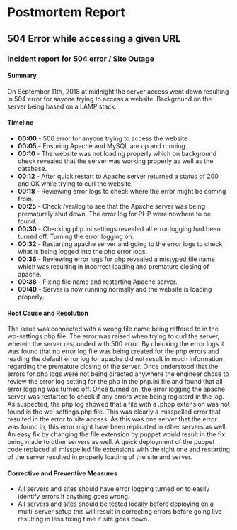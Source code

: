 # Postmortem Report

## 504 Error while accessing a given URL

### Incident report for [504 error / Site Outage](https://github.com/MitaliSengupta/holberton-system_engineering-devops/tree/master/0x17-web_stack_debugging_3)

#### Summary

On September 11th, 2018 at midnight the server access went down resulting in 504 error for anyone trying to access a website. Background on the server being based on a LAMP stack.

#### Timeline

- **00:00** - 500 error for anyone trying to access the website
- **00:05** - Ensuring Apache and MySQL are up and running.
- **00:10** - The website was not loading properly which on background check revealed that the server was working properly as well as the database.
- **00:12** - After quick restart to Apache server returned a status of 200 and OK while trying to curl the website.
- **00:18** - Reviewing error logs to check where the error might be coming from.
- **00:25** - Check /var/log to see that the Apache server was being prematurely shut down. The error log for PHP were nowhere to be found.
- **00:30** - Checking php.ini settings revealed all error logging had been turned off. Turning the error logging on.
- **00:32** - Restarting apache server and going to the error logs to check what is being logged into the php error logs.
- **00:36** - Reviewing error logs for php revealed a mistyped file name which was resulting in incorrect loading and premature closing of apache.
- **00:38** - Fixing file name and restarting Apache server.
- **00:40** - Server is now running normally and the website is loading properly.


#### Root Cause and Resolution

The issue was connected with a wrong file name being reffered to in the wp-settings.php file. The error was raised when trying to curl the server, wherein the server responded with 500 error. By checking the error logs it was found that no error log file was being created for the php errors and reading the default error log for apache did not result in much information regarding the premature closing of the server. Once understood that the errors for php logs were not being directed anywhere the engineer chose to review the error log setting for the php in the php.ini file and found that all error logging was turned off. Once turned on, the error logging the apache server was restarted to check if any errors were being registerd in the log. As suspected, the php log showed that a file with a .phpp extension was not found in the wp-settings.php file. This was clearly a misspelled error that resulted in the error to site access. As this was one server that the error was found in, this error might have been replicated in other servers as well. An easy fix by changing the file extension by puppet would result in the fix being made to other servers as well. A quick deployment of the puppet code replaced all misspelled file extensions with the right one and restarting of the server resulted in properly loading of the site and server.

#### Corrective and Preventive Measures

- All servers and sites should have error logging turned on to easily identify errors if anything goes wrong.
- All servers and sites should be tested locally before deploying on a multi-server setup this will result in correcting errors before going live resulting in less fixing time if site goes down.
